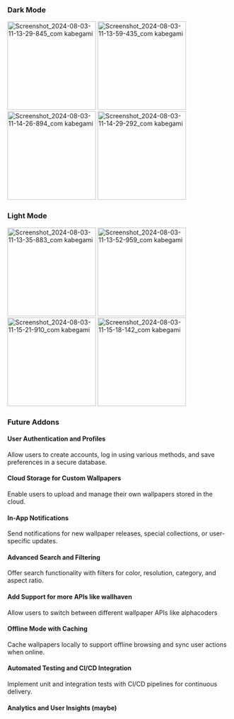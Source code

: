 ### Dark Mode
<div>
<img src="https://github.com/user-attachments/assets/31edcba7-dc6f-406b-a10f-8a6ed4022deb" width="200" alt="Screenshot_2024-08-03-11-13-29-845_com kabegami">
<img src="https://github.com/user-attachments/assets/6b357590-00ee-428b-9a49-3c19cd7ff329" width="200" alt="Screenshot_2024-08-03-11-13-59-435_com kabegami">
<img src="https://github.com/user-attachments/assets/9680b966-8ec0-4302-ae71-1df983d28f39" width="200" alt="Screenshot_2024-08-03-11-14-26-894_com kabegami">
<img src="https://github.com/user-attachments/assets/90e9137a-73aa-4c6e-bd57-192c9b46564c" width="200" alt="Screenshot_2024-08-03-11-14-29-292_com kabegami">
</div>

### Light Mode
<div>
<img src="https://github.com/user-attachments/assets/21704731-636c-46aa-8476-5d8cd4041edc" width="200" alt="Screenshot_2024-08-03-11-13-35-883_com kabegami">
<img src="https://github.com/user-attachments/assets/df09ab2b-28e4-4f84-9185-f68adb198cd9" width="200" alt="Screenshot_2024-08-03-11-13-52-959_com kabegami">
<img src="https://github.com/user-attachments/assets/b7e102e6-6035-4600-acd3-83b511574485" width="200" alt="Screenshot_2024-08-03-11-15-21-910_com kabegami">
<img src="https://github.com/user-attachments/assets/885228a0-e14c-4c8e-924f-02861ec9dfbc" width="200" alt="Screenshot_2024-08-03-11-15-18-142_com kabegami">
</div>

### Future Addons

#### User Authentication and Profiles
  Allow users to create accounts, log in using various methods, and save preferences in a secure database.

#### Cloud Storage for Custom Wallpapers
  Enable users to upload and manage their own wallpapers stored in the cloud.

#### In-App Notifications 
  Send notifications for new wallpaper releases, special collections, or user-specific updates.

#### Advanced Search and Filtering
  Offer search functionality with filters for color, resolution, category, and aspect ratio.

#### Add Support for more APIs like wallhaven
  Allow users to switch between different wallpaper APIs like alphacoders

#### Offline Mode with Caching
  Cache wallpapers locally to support offline browsing and sync user actions when online.

#### Automated Testing and CI/CD Integration
  Implement unit and integration tests with CI/CD pipelines for continuous delivery.

#### Analytics and User Insights (maybe)
